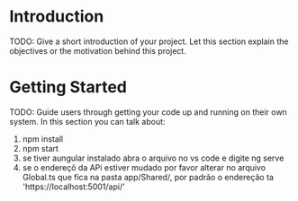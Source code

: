 # Introduction 
TODO: Give a short introduction of your project. Let this section explain the objectives or the motivation behind this project. 

# Getting Started
TODO: Guide users through getting your code up and running on their own system. In this section you can talk about:
1.	npm install
2.	npm start
3.	se tiver aungular instalado abra o arquivo no vs code e digite ng serve
4.  se o endereçõ da APi estiver mudado por favor alterar no arquivo Global.ts que fica na pasta app/Shared/, por padrão o endereção ta 'https://localhost:5001/api/'
